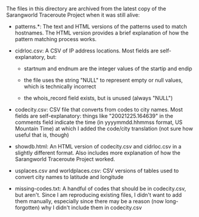The files in this directory are archived from the latest copy of the
Sarangworld Traceroute Project when it was still alive:

  - patterns.*: The text and HTML versions of the patterns used to
  match hostnames. The HTML version provides a brief explanation of
  how the pattern matching process works.

  - cidrloc.csv: A CSV of IP address locations. Most fields are
  self-explanatory, but:

    - startnum and endnum are the integer values of the startip and endip

    - the file uses the string "NULL" to represent empty or null
    values, which is technically incorrect

    - the whois_record field exists, but is unused (always "NULL")

  - codecity.csv: CSV file that converts from codes to city
  names. Most fields are self-explanatory: things like
  "20021225.164639" in the comments field indicate the time (in
  yyyymmdd.hhmmss format, US Mountain Time) at which I added the
  code/city translation (not sure how useful that is, though)

  - showdb.html: An HTML version of codecity.csv and cidrloc.csv in a
  slightly different format. Also includes more explanation of how the
  Sarangworld Traceroute Project worked.

  - usplaces.csv and worldplaces.csv: CSV versions of tables used to
  convert city names to latitude and longitude

  - missing-codes.txt: A handful of codes that should be in
  codecity.csv, but aren't. Since I am reproducing existing files, I
  didn't want to add them manually, especially since there may be a
  reason (now long-forgotten) why I didn't include them in
  codecity.csv
